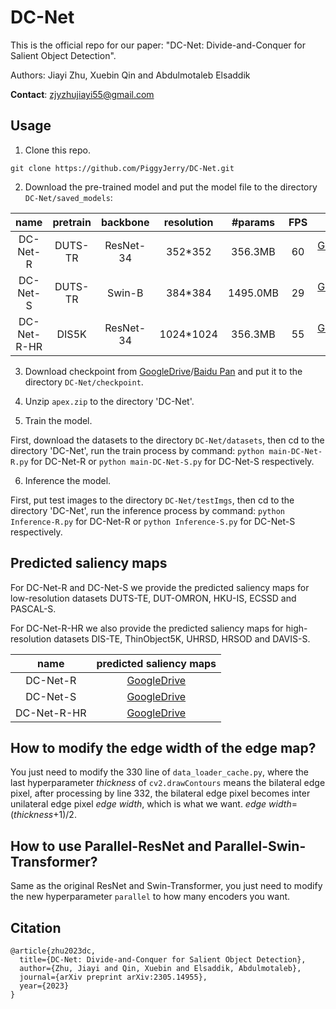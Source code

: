 # DC-Net
This is the official repo for our paper: "DC-Net: Divide-and-Conquer for Salient Object Detection".

Authors: Jiayi Zhu, Xuebin Qin and Abdulmotaleb Elsaddik

__Contact__: zjyzhujiayi55@gmail.com

## Usage
1. Clone this repo.
```
git clone https://github.com/PiggyJerry/DC-Net.git
```

2. Download the pre-trained model and put the model file to the directory `DC-Net/saved_models`:

| name | pretrain | backbone | resolution | #params | FPS | download |
| :---: | :---: | :---: | :---: | :---: | :---: | :---: |
| DC-Net-R | DUTS-TR | ResNet-34 | 352*352 | 356.3MB | 60 | [GoogleDrive](https://drive.google.com/file/d/17-yqt_aEorTpKOEzMgobpBIjHZbrRbov/view?usp=sharing)/[Baidu Pan](https://pan.baidu.com/s/1WqXHf_GmQcJ_6V8S0xHYyA?pwd=1sq1) |
| DC-Net-S | DUTS-TR | Swin-B | 384*384 | 1495.0MB | 29 | [GoogleDrive](https://drive.google.com/file/d/1HNeIH-pmwaf7V6RaAPOu6Gda4dR7CjNL/view?usp=sharing)/[Baidu Pan](https://pan.baidu.com/s/1SiUvnxBBzHNaEDhPtkJGUw?pwd=p9he) |
| DC-Net-R-HR | DIS5K | ResNet-34 | 1024*1024 | 356.3MB | 55 | [GoogleDrive](https://drive.google.com/file/d/1At4I-TXSOZOrOth4PrNF_oUAo3Yz5z8f/view?usp=sharing)/[Baidu Pan](https://pan.baidu.com/s/1wiYcozN5JFdicooGr_lnAQ?pwd=ur1k) |

3. Download checkpoint from [GoogleDrive](https://drive.google.com/file/d/1xvdXwN27a4YjOemWBtgxexnyK2_sS_cK/view?usp=sharing)/[Baidu Pan](https://pan.baidu.com/s/167L7qRDpWDyx41WWcUjfHQ?pwd=hhgu) and put it to the directory `DC-Net/checkpoint`.
   
4. Unzip `apex.zip` to the directory 'DC-Net'.
   
5. Train the model.

First, download the datasets to the directory `DC-Net/datasets`, then cd to the directory 'DC-Net', run the train process by command: ```python main-DC-Net-R.py``` for DC-Net-R or ```python main-DC-Net-S.py``` for DC-Net-S respectively. 

6. Inference the model.

First, put test images to the directory `DC-Net/testImgs`, then cd to the directory 'DC-Net', run the inference process by command: ```python Inference-R.py``` for DC-Net-R or ```python Inference-S.py``` for DC-Net-S respectively. 

## Predicted saliency maps

For DC-Net-R and DC-Net-S we provide the predicted saliency maps for low-resolution datasets DUTS-TE, DUT-OMRON, HKU-IS, ECSSD and PASCAL-S.

For DC-Net-R-HR we also provide the predicted saliency maps for high-resolution datasets DIS-TE, ThinObject5K, UHRSD, HRSOD and DAVIS-S.

| name | predicted saliency maps |
| :---: | :---: |
| DC-Net-R | [GoogleDrive](https://drive.google.com/file/d/1nUvXLkUovfutIRxTsKQ2csuGpRUMhYxv/view?usp=share_link) |
| DC-Net-S | [GoogleDrive](https://drive.google.com/file/d/1CoCNZzNC7g4EymLQlZ0vHcoh8qONdRob/view?usp=share_link) |
| DC-Net-R-HR | [GoogleDrive](https://drive.google.com/file/d/1Io_aKlke9UdB2xv8PJyvEINjzWZjCJlw/view?usp=share_link) |

## How to modify the edge width of the edge map?
You just need to modify the 330 line of `data_loader_cache.py`, where the last hyperparameter $thickness$ of `cv2.drawContours` means the bilateral edge pixel, after processing by line 332, the bilateral edge pixel becomes inter unilateral edge pixel $edge\ width$, which is what we want. $edge\ width$=($thickness$+1)/2.

## How to use Parallel-ResNet and Parallel-Swin-Transformer?
Same as the original ResNet and Swin-Transformer, you just need to modify the new hyperparameter `parallel` to how many encoders you want. 

## Citation
```
@article{zhu2023dc,
  title={DC-Net: Divide-and-Conquer for Salient Object Detection},
  author={Zhu, Jiayi and Qin, Xuebin and Elsaddik, Abdulmotaleb},
  journal={arXiv preprint arXiv:2305.14955},
  year={2023}
}
```

